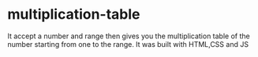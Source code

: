 # multiplication-table
It accept a number and range then gives you the multiplication table of the number starting from one to the range.
It was built with HTML,CSS and JS
